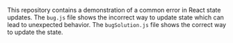 This repository contains a demonstration of a common error in React state updates. The `bug.js` file shows the incorrect way to update state which can lead to unexpected behavior. The `bugSolution.js` file shows the correct way to update the state.